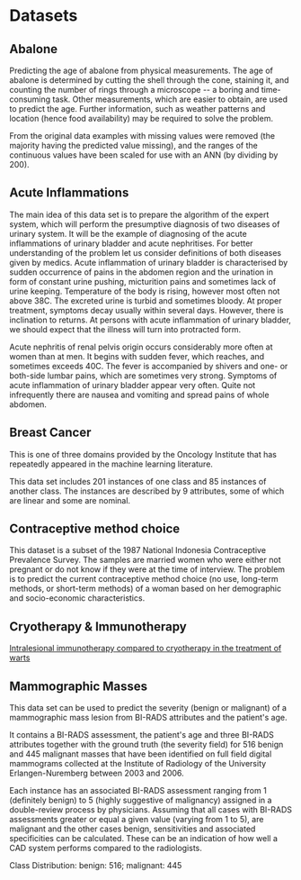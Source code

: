 # Datasets

## Abalone

Predicting the age of abalone from physical measurements. The age of abalone is determined by cutting the shell through the cone, staining it, and counting the number of rings through a microscope -- a boring and time-consuming task. Other measurements, which are easier to obtain, are used to predict the age. Further information, such as weather patterns and location (hence food availability) may be required to solve the problem.

From the original data examples with missing values were removed (the majority having the predicted value missing), and the ranges of the continuous values have been scaled for use with an ANN (by dividing by 200).

## Acute Inflammations

The main idea of this data set is to prepare the algorithm of the expert system, which will perform the presumptive diagnosis of two diseases of urinary system. It will be the example of diagnosing of the acute inflammations of urinary bladder and acute nephritises. For better understanding of the problem let us consider definitions of both diseases given by medics. Acute inflammation of urinary bladder is characterised by sudden occurrence of pains in the abdomen region and the urination in form of constant urine pushing, micturition pains and sometimes lack of urine keeping. Temperature of the body is rising, however most often not above 38C. The excreted urine is turbid and sometimes bloody. At proper treatment, symptoms decay usually within several days. However, there is inclination to returns. At persons with acute inflammation of urinary bladder, we should expect that the illness will turn into protracted form.

Acute nephritis of renal pelvis origin occurs considerably more often at women than at men. It begins with sudden fever, which reaches, and sometimes exceeds 40C. The fever is accompanied by shivers and one- or both-side lumbar pains, which are sometimes very strong. Symptoms of acute inflammation of urinary bladder appear very often. Quite not infrequently there are nausea and vomiting and spread pains of whole abdomen.

## Breast Cancer

This is one of three domains provided by the Oncology Institute that has repeatedly appeared in the machine learning literature.

This data set includes 201 instances of one class and 85 instances of another class.  The instances are described by 9 attributes, some of which are linear and some are nominal.

## Contraceptive method choice

This dataset is a subset of the 1987 National Indonesia Contraceptive Prevalence Survey. The samples are married women who were either not pregnant or do not know if they were at the time of interview. The problem is to predict the current contraceptive method choice (no use, long-term methods, or short-term methods) of a woman based on her demographic and socio-economic characteristics.

## Cryotherapy & Immunotherapy

[Intralesional immunotherapy compared to cryotherapy in the treatment of warts](https://www.researchgate.net/profile/Shahrzad_Tehranian/publication/312592325_Intralesional_immunotherapy_compared_to_cryotherapy_in_the_treatment_of_warts/links/59e75f744585152d5f04e6d4/Intralesional-immunotherapy-compared-to-cryotherapy-in-the-treatment-of-warts.pdf)

## Mammographic Masses

This data set can be used to predict the severity (benign or malignant) of a mammographic mass lesion from BI-RADS attributes and the patient's age.

It contains a BI-RADS assessment, the patient's age and three BI-RADS attributes together with the ground truth (the severity field) for 516 benign and 445 malignant masses that have been identified on full field digital mammograms collected at the Institute of Radiology of the University Erlangen-Nuremberg between 2003 and 2006.

Each instance has an associated BI-RADS assessment ranging from 1 (definitely benign) to 5 (highly suggestive of malignancy) assigned in a double-review process by physicians. Assuming that all cases with BI-RADS assessments greater or equal a given value (varying from 1 to 5), are malignant and the other cases benign, sensitivities and associated specificities can be calculated. These can be an indication of how well a CAD system performs compared to the radiologists.

Class Distribution: benign: 516; malignant: 445

